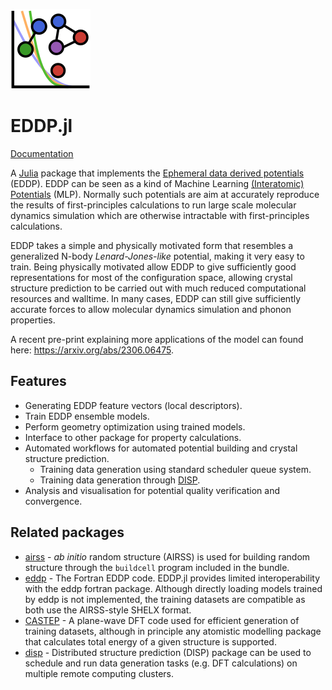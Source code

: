 ![](docs/src/assets/logo_small.png)
# EDDP.jl

[Documentation](https://zhubonan.github.io/EDDP.jl)

A [Julia](https://julialang.org/) package that implements the [Ephemeral data derived potentials](https://journals.aps.org/prb/abstract/10.1103/PhysRevB.106.014102) (EDDP).
EDDP can be seen as a kind of Machine Learning [(Interatomic) Potentials](https://en.wikipedia.org/wiki/Interatomic_potential) (MLP). 
Normally such potentials are aim at accurately reproduce the results of first-principles calculations to run large scale molecular dynamics simulation which are otherwise intractable with first-principles calculations. 

EDDP takes a simple and physically motivated form that resembles a generalized N-body *Lenard-Jones-like* potential, making it very easy to train.
Being physically motivated allow EDDP to give sufficiently good representations for most of the configuration space, allowing crystal structure prediction to be carried out with much reduced computational resources and walltime.
In many cases, EDDP can still give sufficiently accurate forces to allow molecular dynamics simulation and phonon properties.

A recent pre-print explaining more applications of the model can found here: https://arxiv.org/abs/2306.06475. 

## Features

- Generating EDDP feature vectors (local descriptors).
- Train EDDP ensemble models.
- Perform geometry optimization using trained models. 
- Interface to other package for property calculations.
- Automated workflows for automated potential building and crystal structure prediction.
  - Training data generation using standard scheduler queue system.
  - Training data generation through [DISP](https://github.com/zhubonan/disp).
- Analysis and visualisation for potential quality verification and convergence.

## Related packages

- [airss](https://www.mtg.msm.cam.ac.uk/Codes/AIRSS) - *ab initio* random structure (AIRSS) is used for building random structure through the `buildcell` program included in the bundle.
- [eddp](https://www.mtg.msm.cam.ac.uk/Codes/EDDP) - The Fortran EDDP code. EDDP.jl provides limited interoperability with the eddp fortran package. Although directly loading models trained by eddp is not implemented, the training datasets are compatible as both use the AIRSS-style SHELX format.
- [CASTEP](http://www.castep.org) - A plane-wave DFT code used for efficient generation of training datasets, although in principle any atomistic modelling package that calculates total energy of a given structure is supported.
- [disp](https://zhubonan.github.io/disp) - Distributed structure prediction (DISP) package can be used to schedule and run data generation tasks (e.g. DFT calculations) on multiple remote computing clusters. 
